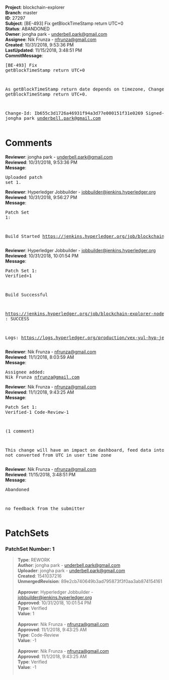 <strong>Project</strong>: blockchain-explorer</br><strong>Branch</strong>: master<br><strong>ID</strong>: 27297<br><strong>Subject</strong>: [BE-493] Fix getBlockTimeStamp return UTC+0<br><strong>Status</strong>: ABANDONED<br><strong>Owner</strong>: jongha park - underbell.park@gmail.com<br><strong>Assignee</strong>: Nik Frunza - nfrunza@gmail.com<br><strong>Created</strong>: 10/31/2018, 9:53:36 PM<br><strong>LastUpdated</strong>: 11/15/2018, 3:48:51 PM<br><strong>CommitMessage</strong>:<br><pre>[BE-493] Fix getBlockTimeStamp return UTC+0

As getBlockTimeStamp return date depends on timezone, Change to getBlockTimeStamp return UTC+0.

Change-Id: Ib655c3d1726a46931f94a3d77e000151f31e0269
Signed-off-by: jongha park <underbell.park@gmail.com>
</pre><h1>Comments</h1><strong>Reviewer</strong>: jongha park - underbell.park@gmail.com<br><strong>Reviewed</strong>: 10/31/2018, 9:53:36 PM<br><strong>Message</strong>: <pre>Uploaded patch set 1.</pre><strong>Reviewer</strong>: Hyperledger Jobbuilder - jobbuilder@jenkins.hyperledger.org<br><strong>Reviewed</strong>: 10/31/2018, 9:56:27 PM<br><strong>Message</strong>: <pre>Patch Set 1:

Build Started https://jenkins.hyperledger.org/job/blockchain-explorer-node8-verify-x86_64/10/</pre><strong>Reviewer</strong>: Hyperledger Jobbuilder - jobbuilder@jenkins.hyperledger.org<br><strong>Reviewed</strong>: 10/31/2018, 10:01:54 PM<br><strong>Message</strong>: <pre>Patch Set 1: Verified+1

Build Successful 

https://jenkins.hyperledger.org/job/blockchain-explorer-node8-verify-x86_64/10/ : SUCCESS

Logs: https://logs.hyperledger.org/production/vex-yul-hyp-jenkins-3/blockchain-explorer-node8-verify-x86_64/10</pre><strong>Reviewer</strong>: Nik Frunza - nfrunza@gmail.com<br><strong>Reviewed</strong>: 11/1/2018, 8:03:59 AM<br><strong>Message</strong>: <pre>Assignee added: Nik Frunza <nfrunza@gmail.com></pre><strong>Reviewer</strong>: Nik Frunza - nfrunza@gmail.com<br><strong>Reviewed</strong>: 11/1/2018, 9:43:25 AM<br><strong>Message</strong>: <pre>Patch Set 1: Verified-1 Code-Review-1

(1 comment)

This change will have an impact on dashboard, feed data into UI is not converted from UTC in user time zone</pre><strong>Reviewer</strong>: Nik Frunza - nfrunza@gmail.com<br><strong>Reviewed</strong>: 11/15/2018, 3:48:51 PM<br><strong>Message</strong>: <pre>Abandoned

no feedback from the submitter</pre><h1>PatchSets</h1><h3>PatchSet Number: 1</h3><blockquote><strong>Type</strong>: REWORK<br><strong>Author</strong>: jongha park - underbell.park@gmail.com<br><strong>Uploader</strong>: jongha park - underbell.park@gmail.com<br><strong>Created</strong>: 1541037216<br><strong>UnmergedRevision</strong>: 89e2cb740649b3ad795873f3f0aa3ab874154161<br><br><strong>Approver</strong>: Hyperledger Jobbuilder - jobbuilder@jenkins.hyperledger.org<br><strong>Approved</strong>: 10/31/2018, 10:01:54 PM<br><strong>Type</strong>: Verified<br><strong>Value</strong>: 1<br><br><strong>Approver</strong>: Nik Frunza - nfrunza@gmail.com<br><strong>Approved</strong>: 11/1/2018, 9:43:25 AM<br><strong>Type</strong>: Code-Review<br><strong>Value</strong>: -1<br><br><strong>Approver</strong>: Nik Frunza - nfrunza@gmail.com<br><strong>Approved</strong>: 11/1/2018, 9:43:25 AM<br><strong>Type</strong>: Verified<br><strong>Value</strong>: -1<br><br></blockquote>